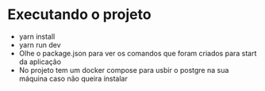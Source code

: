 # Executando o projeto

- yarn install
- yarn run dev
- Olhe o package.json para ver os comandos que foram criados para start da aplicação
- No projeto tem um docker compose para usbir o postgre na sua máquina caso não queira instalar
